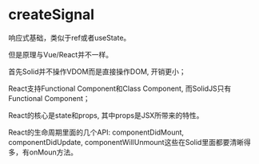 # createSignal

响应式基础，类似于ref或者useState。

但是原理与Vue/React并不一样。

首先Solid并不操作VDOM而是直接操作DOM, 开销更小；

React支持Functional Component和Class Component, 而SolidJS只有Functional Component；

React的核心是state和props, 其中props是JSX所带来的特性。

React的生命周期里面的几个API: componentDidMount, componentDidUpdate, componentWillUnmount这些在Solid里面都要清晰得多，有onMoun方法。

